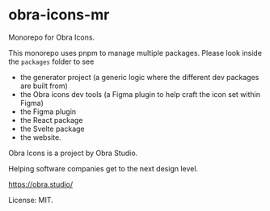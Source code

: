 # obra-icons-mr

Monorepo for Obra Icons.

This monorepo uses pnpm to manage multiple packages. Please look inside the `packages` folder to see

* the generator project (a generic logic where the different dev packages are built from)
* the Obra icons dev tools (a Figma plugin to help craft the icon set within Figma)
* the Figma plugin
* the React package
* the Svelte package
* the website.

Obra Icons is a project by Obra Studio.

Helping software companies get to the next design level.

https://obra.studio/

License: MIT. 

